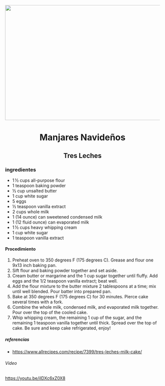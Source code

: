 <div align="center">

<img src="https://hips.hearstapps.com/hmg-prod.s3.amazonaws.com/images/tres-leches-cake-1597701550.jpg?crop=0.889xw:0.462xh;0.0717xw,0.234xh&resize=1200:*" width="520" height="374" />
  
# Manjares Navideños 
## Tres Leches

</div>

### ingredientes 
- 1 ½ cups all-purpose flour
- 1 teaspoon baking powder
- ½ cup unsalted butter
- 1 cup white sugar
- 5 eggs 
- ½ teaspoon vanilla extract
- 2 cups whole milk
- 1 (14 ounce) can sweetened condensed milk
- 1 (12 fluid ounce) can evaporated milk
- 1 ½ cups heavy whipping cream
- 1 cup white sugar
- 1 teaspoon vanilla extract
#### Procedimiento 
1. Preheat oven to 350 degrees F (175 degrees C). Grease and flour one 9x13 inch baking pan.
2. Sift flour and baking powder together and set aside.
3. Cream butter or margarine and the 1 cup sugar together until fluffy. Add eggs and the 1/2 teaspoon vanilla extract; beat well.
4. Add the flour mixture to the butter mixture 2 tablespoons at a time; mix until well blended. Pour batter into prepared pan.
5. Bake at 350 degrees F (175 degrees C) for 30 minutes. Pierce cake several times with a fork.
6. Combine the whole milk, condensed milk, and evaporated milk together. Pour over the top of the cooled cake.
7. Whip whipping cream, the remaining 1 cup of the sugar, and the remaining 1 teaspoon vanilla together until thick. Spread over the top of cake. Be sure and keep cake refrigerated, enjoy!
##### referencias 
- https://www.allrecipes.com/recipe/7399/tres-leches-milk-cake/
###### Video 
https://youtu.be/iIDXc6xZ0X8
